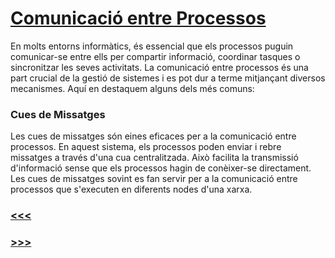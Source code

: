 # [Comunicació entre Processos](1_Introducció)

En molts entorns informàtics, és essencial que els processos puguin comunicar-se entre ells per compartir informació, coordinar tasques o sincronitzar les seves activitats. La comunicació entre processos és una part crucial de la gestió de sistemes i es pot dur a terme mitjançant diversos mecanismes. Aquí en destaquem alguns dels més comuns:

### Cues de Missatges

Les cues de missatges són eines eficaces per a la comunicació entre processos. En aquest sistema, els processos poden enviar i rebre missatges a través d'una cua centralitzada. Això facilita la transmissió d'informació sense que els processos hagin de conèixer-se directament. Les cues de missatges sovint es fan servir per a la comunicació entre processos que s'executen en diferents nodes d'una xarxa.

### [<<<](3_Planificació_de_Processos)
### [>>>](5_Conclusió)